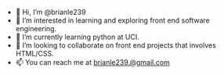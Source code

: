 - 👋 Hi, I’m @brianle239
- 👀 I’m interested in learning and exploring front end software engineering. 
- 🌱 I’m currently learning python at UCI. 
- 💞️ I’m looking to collaborate on front end projects that involves HTML/CSS. 
- 📫 You can reach me at brianle239.@gmail.com


